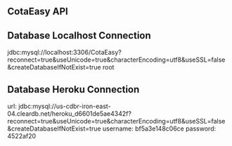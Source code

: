 ## CotaEasy API

## Database Localhost Connection
jdbc:mysql://localhost:3306/CotaEasy?reconnect=true&useUnicode=true&characterEncoding=utf8&useSSL=false&createDatabaseIfNotExist=true
root

## Database Heroku Connection
url: jdbc:mysql://us-cdbr-iron-east-04.cleardb.net/heroku_d6601de5ae4342f?reconnect=true&useUnicode=true&characterEncoding=utf8&useSSL=false&createDatabaseIfNotExist=true
username: bf5a3e148c06ce
password: 4522af20